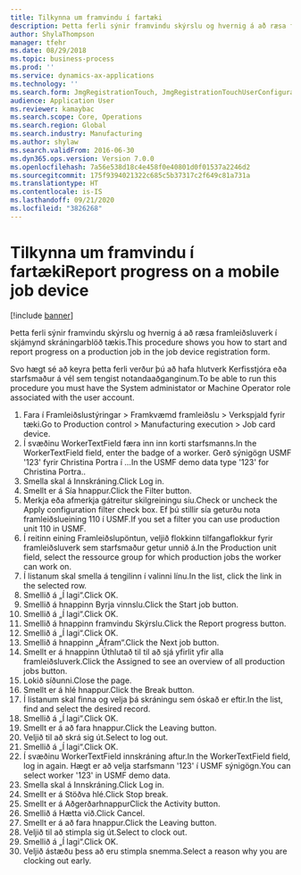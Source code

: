 ```yaml
---
title: Tilkynna um framvindu í fartæki
description: Þetta ferli sýnir framvindu skýrslu og hvernig á að ræsa framleiðsluverk í skjámynd skráningarblöð tækis.
author: ShylaThompson
manager: tfehr
ms.date: 08/29/2018
ms.topic: business-process
ms.prod: ''
ms.service: dynamics-ax-applications
ms.technology: ''
ms.search.form: JmgRegistrationTouch, JmgRegistrationTouchUserConfiguration, JmgRegistrationTouchStart, JmgRegistrationTouchReportFeedback, JmgRegistrationTouchAssignedJobs, JmgRegistrationTouchBreak, JmgRegistrationTouchLeave, JmgRegistrationTouchIndirectActivity, JmgDialogForm, JmgRegistrationTouchReportProgress, JmgFeedbackWizard, JmgJobBundleProdFeedback
audience: Application User
ms.reviewer: kamaybac
ms.search.scope: Core, Operations
ms.search.region: Global
ms.search.industry: Manufacturing
ms.author: shylaw
ms.search.validFrom: 2016-06-30
ms.dyn365.ops.version: Version 7.0.0
ms.openlocfilehash: 7a56e538d18c4e458f0e40801d0f01537a2246d2
ms.sourcegitcommit: 175f9394021322c685c5b37317c2f649c81a731a
ms.translationtype: HT
ms.contentlocale: is-IS
ms.lasthandoff: 09/21/2020
ms.locfileid: "3826268"
---
```

# <a name="report-progress-on-a-mobile-job-device"></a><span data-ttu-id="8a272-103">Tilkynna um framvindu í fartæki</span><span class="sxs-lookup"><span data-stu-id="8a272-103">Report progress on a mobile job device</span></span>

[!include [banner](../../includes/banner.md)]

<span data-ttu-id="8a272-104">Þetta ferli sýnir framvindu skýrslu og hvernig á að ræsa framleiðsluverk í skjámynd skráningarblöð tækis.</span><span class="sxs-lookup"><span data-stu-id="8a272-104">This procedure shows you how to start and report progress on a production job in the job device registration form.</span></span>



<span data-ttu-id="8a272-105">Svo hægt sé að keyra þetta ferli verður þú að hafa hlutverk Kerfisstjóra eða starfsmaður á vél sem tengist notandaaðganginum.</span><span class="sxs-lookup"><span data-stu-id="8a272-105">To be able to run this procedure you must have the System administator or Machine Operator role associated with the user account.</span></span>

1. <span data-ttu-id="8a272-106">Fara í Framleiðslustýringar > Framkvæmd framleiðslu > Verkspjald fyrir tæki.</span><span class="sxs-lookup"><span data-stu-id="8a272-106">Go to Production control > Manufacturing execution > Job card device.</span></span>
2. <span data-ttu-id="8a272-107">Í svæðinu WorkerTextField færa inn inn korti starfsmanns.</span><span class="sxs-lookup"><span data-stu-id="8a272-107">In the WorkerTextField field, enter the badge of a worker.</span></span> <span data-ttu-id="8a272-108">Gerð sýnigögn USMF '123' fyrir Christina Portra í ...</span><span class="sxs-lookup"><span data-stu-id="8a272-108">In the USMF demo data type '123' for Christina Portra..</span></span>
3. <span data-ttu-id="8a272-109">Smella skal á Innskráning.</span><span class="sxs-lookup"><span data-stu-id="8a272-109">Click Log in.</span></span>
4. <span data-ttu-id="8a272-110">Smellt er á Sía hnappur.</span><span class="sxs-lookup"><span data-stu-id="8a272-110">Click the Filter button.</span></span>
5. <span data-ttu-id="8a272-111">Merkja eða afmerkja gátreitur skilgreiningu síu.</span><span class="sxs-lookup"><span data-stu-id="8a272-111">Check or uncheck the Apply configuration filter check box.</span></span> <span data-ttu-id="8a272-112">Ef þú stillir sía geturðu nota framleiðslueining 110 í USMF.</span><span class="sxs-lookup"><span data-stu-id="8a272-112">If you set a filter you can use production unit 110 in USMF.</span></span>
6. <span data-ttu-id="8a272-113">Í reitinn eining Framleiðslupöntun, veljið flokkinn tilfangaflokkur fyrir framleiðsluverk sem starfsmaður getur unnið á.</span><span class="sxs-lookup"><span data-stu-id="8a272-113">In the Production unit field, select the ressource group for which production jobs the worker can work on.</span></span>
7. <span data-ttu-id="8a272-114">Í listanum skal smella á tengilinn í valinni línu.</span><span class="sxs-lookup"><span data-stu-id="8a272-114">In the list, click the link in the selected row.</span></span>
8. <span data-ttu-id="8a272-115">Smellið á „Í lagi“.</span><span class="sxs-lookup"><span data-stu-id="8a272-115">Click OK.</span></span>
9. <span data-ttu-id="8a272-116">Smellið á hnappinn Byrja vinnslu.</span><span class="sxs-lookup"><span data-stu-id="8a272-116">Click the Start job button.</span></span>
10. <span data-ttu-id="8a272-117">Smellið á „Í lagi“.</span><span class="sxs-lookup"><span data-stu-id="8a272-117">Click OK.</span></span>
11. <span data-ttu-id="8a272-118">Smellið á hnappinn framvindu Skýrslu.</span><span class="sxs-lookup"><span data-stu-id="8a272-118">Click the Report progress button.</span></span>
12. <span data-ttu-id="8a272-119">Smellið á „Í lagi“.</span><span class="sxs-lookup"><span data-stu-id="8a272-119">Click OK.</span></span>
13. <span data-ttu-id="8a272-120">Smellið á hnappinn „Áfram“.</span><span class="sxs-lookup"><span data-stu-id="8a272-120">Click the Next job button.</span></span>
14. <span data-ttu-id="8a272-121">Smellt er á hnappinn Úthlutað til til að sjá yfirlit yfir alla framleiðsluverk.</span><span class="sxs-lookup"><span data-stu-id="8a272-121">Click the Assigned to see an overview of all production jobs button.</span></span>
15. <span data-ttu-id="8a272-122">Lokið síðunni.</span><span class="sxs-lookup"><span data-stu-id="8a272-122">Close the page.</span></span>
16. <span data-ttu-id="8a272-123">Smellt er á hlé hnappur.</span><span class="sxs-lookup"><span data-stu-id="8a272-123">Click the Break button.</span></span>
17. <span data-ttu-id="8a272-124">Í listanum skal finna og velja þá skráningu sem óskað er eftir.</span><span class="sxs-lookup"><span data-stu-id="8a272-124">In the list, find and select the desired record.</span></span>
18. <span data-ttu-id="8a272-125">Smellið á „Í lagi“.</span><span class="sxs-lookup"><span data-stu-id="8a272-125">Click OK.</span></span>
19. <span data-ttu-id="8a272-126">Smellt er á að fara hnappur.</span><span class="sxs-lookup"><span data-stu-id="8a272-126">Click the Leaving button.</span></span>
20. <span data-ttu-id="8a272-127">Veljið til að skrá sig út.</span><span class="sxs-lookup"><span data-stu-id="8a272-127">Select to log out.</span></span>
21. <span data-ttu-id="8a272-128">Smellið á „Í lagi“.</span><span class="sxs-lookup"><span data-stu-id="8a272-128">Click OK.</span></span>
22. <span data-ttu-id="8a272-129">Í svæðinu WorkerTextField innskráning aftur.</span><span class="sxs-lookup"><span data-stu-id="8a272-129">In the WorkerTextField field, log in again.</span></span> <span data-ttu-id="8a272-130">Hægt er að velja starfsmann '123' í USMF sýnigögn.</span><span class="sxs-lookup"><span data-stu-id="8a272-130">You can select worker '123' in USMF demo data.</span></span>
23. <span data-ttu-id="8a272-131">Smella skal á Innskráning.</span><span class="sxs-lookup"><span data-stu-id="8a272-131">Click Log in.</span></span>
24. <span data-ttu-id="8a272-132">Smellt er á Stöðva hlé.</span><span class="sxs-lookup"><span data-stu-id="8a272-132">Click Stop break.</span></span>
25. <span data-ttu-id="8a272-133">Smellt er á Aðgerðarhnappur</span><span class="sxs-lookup"><span data-stu-id="8a272-133">Click the Activity button.</span></span>
26. <span data-ttu-id="8a272-134">Smellið á Hætta við.</span><span class="sxs-lookup"><span data-stu-id="8a272-134">Click Cancel.</span></span>
27. <span data-ttu-id="8a272-135">Smellt er á að fara hnappur.</span><span class="sxs-lookup"><span data-stu-id="8a272-135">Click the Leaving button.</span></span>
28. <span data-ttu-id="8a272-136">Veljið til að stimpla sig út.</span><span class="sxs-lookup"><span data-stu-id="8a272-136">Select to clock out.</span></span>
29. <span data-ttu-id="8a272-137">Smellið á „Í lagi“.</span><span class="sxs-lookup"><span data-stu-id="8a272-137">Click OK.</span></span>
30. <span data-ttu-id="8a272-138">Veljið ástæðu þess að eru stimpla snemma.</span><span class="sxs-lookup"><span data-stu-id="8a272-138">Select a reason why you are clocking out early.</span></span>

